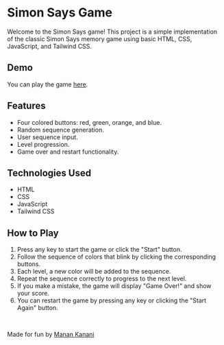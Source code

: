 # Simon Says Game

Welcome to the Simon Says game! This project is a simple implementation of the classic Simon Says memory game using basic HTML, CSS, JavaScript, and Tailwind CSS.

## Demo

You can play the game [here](https://manankanani.in/simon/).

## Features

- Four colored buttons: red, green, orange, and blue.
- Random sequence generation.
- User sequence input.
- Level progression.
- Game over and restart functionality.

## Technologies Used

- HTML
- CSS
- JavaScript
- Tailwind CSS

## How to Play

1. Press any key to start the game or click the "Start" button.
2. Follow the sequence of colors that blink by clicking the corresponding buttons.
3. Each level, a new color will be added to the sequence.
4. Repeat the sequence correctly to progress to the next level.
5. If you make a mistake, the game will display "Game Over!" and show your score.
6. You can restart the game by pressing any key or clicking the "Start Again" button.

<br>

Made for fun by [Manan Kanani](https://manankanani.in)
